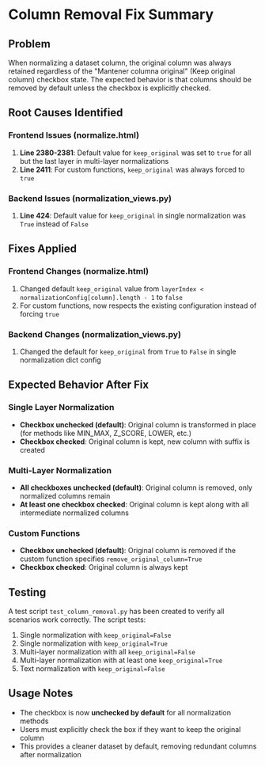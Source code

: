# Column Removal Fix Summary

## Problem
When normalizing a dataset column, the original column was always retained regardless of the "Mantener columna original" (Keep original column) checkbox state. The expected behavior is that columns should be removed by default unless the checkbox is explicitly checked.

## Root Causes Identified

### Frontend Issues (normalize.html)
1. **Line 2380-2381**: Default value for `keep_original` was set to `true` for all but the last layer in multi-layer normalizations
2. **Line 2411**: For custom functions, `keep_original` was always forced to `true`

### Backend Issues (normalization_views.py)
1. **Line 424**: Default value for `keep_original` in single normalization was `True` instead of `False`

## Fixes Applied

### Frontend Changes (normalize.html)
1. Changed default `keep_original` value from `layerIndex < normalizationConfig[column].length - 1` to `false`
2. For custom functions, now respects the existing configuration instead of forcing `true`

### Backend Changes (normalization_views.py)
1. Changed the default for `keep_original` from `True` to `False` in single normalization dict config

## Expected Behavior After Fix

### Single Layer Normalization
- **Checkbox unchecked (default)**: Original column is transformed in place (for methods like MIN_MAX, Z_SCORE, LOWER, etc.)
- **Checkbox checked**: Original column is kept, new column with suffix is created

### Multi-Layer Normalization
- **All checkboxes unchecked (default)**: Original column is removed, only normalized columns remain
- **At least one checkbox checked**: Original column is kept along with all intermediate normalized columns

### Custom Functions
- **Checkbox unchecked (default)**: Original column is removed if the custom function specifies `remove_original_column=True`
- **Checkbox checked**: Original column is always kept

## Testing
A test script `test_column_removal.py` has been created to verify all scenarios work correctly. The script tests:
1. Single normalization with `keep_original=False`
2. Single normalization with `keep_original=True`
3. Multi-layer normalization with all `keep_original=False`
4. Multi-layer normalization with at least one `keep_original=True`
5. Text normalization with `keep_original=False`

## Usage Notes
- The checkbox is now **unchecked by default** for all normalization methods
- Users must explicitly check the box if they want to keep the original column
- This provides a cleaner dataset by default, removing redundant columns after normalization